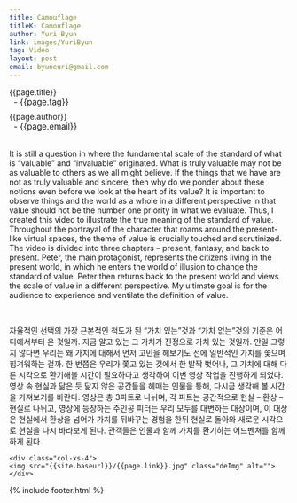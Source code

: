 ```yaml
---
title: Camouflage
titleK: Camouflage
author: Yuri Byun
link: images/YuriByun
tag: Video
layout: post
email: byuneuri@gmail.com
---	
```


<div class="container">

<div class="deDep">
{{page.title}}<br>
<p style="font-size:15px; margin:0px; padding:0px 0px 0px 8px; margin:0px 0px 8px 0px;">- {{page.tag}}</p>
{{page.author}}<br>
<p style="font-size:15px; margin:0px; padding:0px 0px 0px 8px;">- {{page.email}}</p>
</div>

<br>

<div class="det lato">



It is still a question in where the fundamental scale of the standard of what is “valuable” and “invaluable” originated. What is truly valuable may not be as valuable to others as we all might believe. If the things that we have are not as truly valuable and sincere, then why do we ponder about these notions even before we look at the heart of its value? It is important to observe things and the world as a whole in a different perspective in that value should not be the number one priority in what we evaluate. Thus, I created this video to illustrate the true meaning of the standard of value. Throughout the portrayal of the character that roams around the present-like virtual spaces, the theme of value is crucially touched and scrutinized. The video is divided into three chapters – present, fantasy, and back to present. Peter, the main protagonist, represents the citizens living in the present world, in which he enters the world of illusion to change the standard of value. Peter then returns back to the present world and views the scale of value in a different perspective. My ultimate goal is for the audience to experience and ventilate the definition of value.   



</div>

<br>

<div class="noto">

자율적인 선택의 가장 근본적인 척도가 된 “가치 있는”것과 “가치 없는”것의 기준은 어디에서부터 온 것일까. 지금 알고 있는 그 가치가 진정으로 가치 있는 것일까. 만일 그렇지 않다면 우리는 왜 가치에 대해서 먼저 고민을 해보기도 전에 일반적인 가치를 쫓으며 힘겨워하는 걸까. 한 번쯤은 우리가 쫓고 있는 것에서 한 발짝 벗어나, 그 가치에 대해 다른 시각으로 환기해볼 시간이 필요하다고 생각하여 이번 영상 작업을 진행하게 되었다. 영상 속 현실과 닮은 듯 닮지 않은 공간들을 헤매는 인물을 통해, 다시금 생각해 볼 시간을 가져보기를 바란다.  영상은 총 3파트로 나뉘며, 각 파트는 공간적으로 현실 – 환상 – 현실로 나뉘고, 영상에 등장하는 주인공 피터는 우리 모두를 대변하는 대상이며, 이 대상은 현실에서 환상을 넘어가 가치를 뒤바꾸는 경험을 한뒤 현실로 돌아와 새로운 시각으로 현실을 다시 바라보게 된다. 관객들은 인물과 함께 가치를 환기하는 어드벤쳐를 함께 하게 된다.

</div>

<div class="row noto">
	
	<div class="col-xs-4">
	<img src="{{site.baseurl}}/{{page.link}}.jpg" class="deImg" alt=""></div>
	
</div>

	

</div> 

{% include footer.html %}